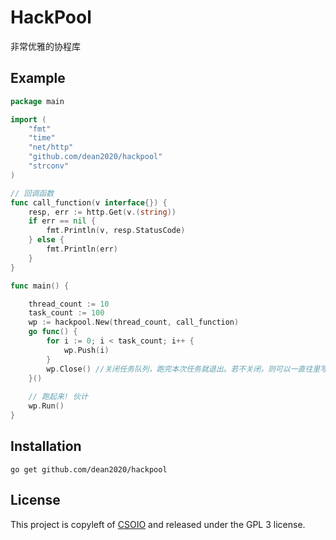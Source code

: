 # HackPool

非常优雅的协程库

## Example


```go
package main

import (
	"fmt"
	"time"
	"net/http"
	"github.com/dean2020/hackpool"
	"strconv"
)

// 回调函数
func call_function(v interface{}) {
	resp, err := http.Get(v.(string))
	if err == nil {
		fmt.Println(v, resp.StatusCode)
	} else {
		fmt.Println(err)
	}
}

func main() {

	thread_count := 10
	task_count := 100
	wp := hackpool.New(thread_count, call_function)
	go func() {
		for i := 0; i < task_count; i++ {
			wp.Push(i)
		}
		wp.Close() //关闭任务队列，跑完本次任务就退出。若不关闭，则可以一直往里写任务
	}()
  
	// 跑起来! 伙计
	wp.Run()
}
```

## Installation

    go get github.com/dean2020/hackpool

## License

This project is copyleft of [CSOIO](http://www.csoio.com/) and released under the GPL 3 license.

